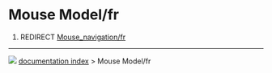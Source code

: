 # Mouse Model/fr
1.  REDIRECT [Mouse_navigation/fr](Mouse_navigation/fr.md)



---
![](images/Right_arrow.png) [documentation index](../README.md) > Mouse Model/fr
